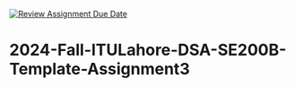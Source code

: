 [![Review Assignment Due Date](https://classroom.github.com/assets/deadline-readme-button-22041afd0340ce965d47ae6ef1cefeee28c7c493a6346c4f15d667ab976d596c.svg)](https://classroom.github.com/a/G4hJWBDy)
# 2024-Fall-ITULahore-DSA-SE200B-Template-Assignment3